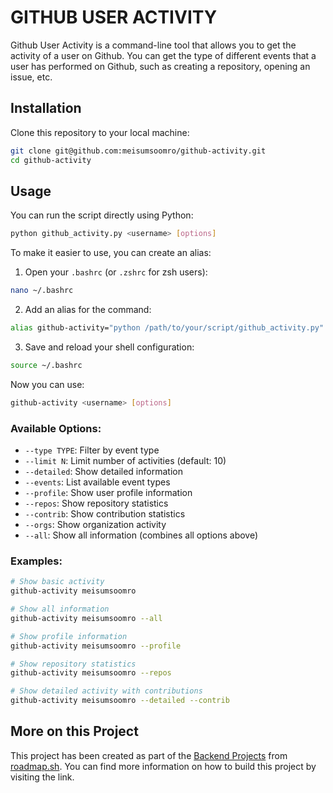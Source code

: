 # GITHUB USER ACTIVITY

Github User Activity is a command-line tool that allows you to get the activity of a user on Github. You can get the type of different events that a user has performed on Github, such as creating a repository, opening an issue, etc.

## Installation

Clone this repository to your local machine:

```bash
git clone git@github.com:meisumsoomro/github-activity.git
cd github-activity
```

## Usage

You can run the script directly using Python:

```bash
python github_activity.py <username> [options]
```

To make it easier to use, you can create an alias:

1. Open your `.bashrc` (or `.zshrc` for zsh users):
```bash
nano ~/.bashrc
```

2. Add an alias for the command:
```bash
alias github-activity="python /path/to/your/script/github_activity.py"
```

3. Save and reload your shell configuration:
```bash
source ~/.bashrc
```

Now you can use:
```bash
github-activity <username> [options]
```

### Available Options:
- `--type TYPE`: Filter by event type
- `--limit N`: Limit number of activities (default: 10)
- `--detailed`: Show detailed information
- `--events`: List available event types
- `--profile`: Show user profile information
- `--repos`: Show repository statistics
- `--contrib`: Show contribution statistics
- `--orgs`: Show organization activity
- `--all`: Show all information (combines all options above)

### Examples:
```bash
# Show basic activity
github-activity meisumsoomro

# Show all information
github-activity meisumsoomro --all

# Show profile information
github-activity meisumsoomro --profile

# Show repository statistics
github-activity meisumsoomro --repos

# Show detailed activity with contributions
github-activity meisumsoomro --detailed --contrib
```

## More on this Project

This project has been created as part of the [Backend Projects](https://roadmap.sh/projects/github-user-activity) from [roadmap.sh](https://roadmap.sh/). You can find more information on how to build this project by visiting the link.